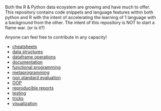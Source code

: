 Both the R & Python data ecoystem are growing and have much to offer. 
This repository contains code snippets and language features within both python and R 
with the intent of accelerating the learning of 1 language with a background from the other. 
The intent of this repository is NOT to start a flame war. (or is it?)

Anyone can feel free to contribute in any capacity!

* [cheatsheets](./cheatsheets)
* [data structures](./data_structures)
* [dataframe operations](./dataframe_operations)
* [documentation](./documentation)
* [functional programming](./functional_programming)
* [metaprogramming](./meta_programming)
* [non standard evaluation](./non_standard_evaluation)
* [OOP](./OOP)
* [reproducible reports](./reproducible_reports)
* [testing](./testing)
* [tricks](./tricks)
* [visualization](./visualization)
